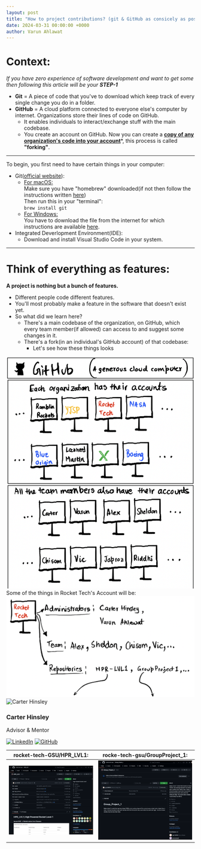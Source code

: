 ```yaml
---
layout: post
title: "How to project contributions? (git & GitHub as consicely as possible)"
date: 2024-03-31 00:00:00 +0000
author: Varun Ahlawat
---
```

<link rel="stylesheet" href="../assets/styles.css">

# Context:<br>
<i>If you have zero experience of software development and want to get some then following this article will be your <b>STEP-1</b></i>
- **Git** = A piece of code that you've to download which keep track of every single change you do in a folder.
- **GitHub** = A cloud platform connected to everyone else's computer by internet. Organizations store their lines of code on GitHub. <br> 
  - It enables individuals to interact/exchange stuff with the main codebase. 
  - You create an account on GitHub. Now you can create a <b><u>copy of any organization's code into your account</u></b>*, this process is called **"forking"**.
<hr>
To begin, you first need to have certain things in your computer:

- Git([official website](https://git-scm.com/book/en/v2/Getting-Started-Installing-Git)):
  - <u>For macOS:</u><br>
  Make sure you have "homebrew" downloaded(if not then follow the instructions written [here](https://brew.sh/))<br>
  Then run this in your "terminal":<br>`brew install git`
  - <u>For Windows:</u><br>
  You have to download the file from the internet for which instructions are available [here](https://git-scm.com/download/win).
- Integrated Deverlopment Environment(IDE):
  - Download and install Visual Studio Code in your system.
<hr>


# Think of everything as features:
**A project is nothing but a bunch of features.**
- Different people code different features.
- You'll most probably make a feature in the software that doesn't exist yet.
- So what did we learn here?
  - There's a main codebase of the organization, on GitHub, which every team member(if allowed) can access to and suggest some changes in it.
  - There's a fork(in an individual's GitHub account) of that codebase:
    - Let's see how these things looks

<!-- 
<div style="display:flex;">
  <img src="../assets/pages/git/image.png" alt="Image 1" style="margin-right:10px;">
  <img src="../assets/pages/git/image copy.png" alt="Image 2">
</div> -->

<div>
  <img class="limit" src="../assets/pages/git/image copy 2.png" style="margin-right:10px;"><br>
</div>
Some of the things in Rocket Tech's Account will be:<br>
<div>
  <img class ="limit" src="../assets/pages/git/image copy 3.png" style="margin-right:10px;">
</div>

<div class="team-member">
        <img class="headshot" src="/assets/pages/about/Carter Hinsley.jpg" alt="Carter Hinsley">
        <h3>Carter Hinsley</h3>
        <p>Advisor &amp; Mentor</p>
        <a href="https://www.linkedin.com/in/carter-hinsley-68a49216a/" target="_blank"><img class="social" src="/assets/pages/about/LinkedIn icon.png" alt="LinkedIn"></a>
        <a href="https://github.com/hinsley" target="_blank"><img class="social" src="/assets/pages/about/GitHub icon.png" alt="GitHub"></a>
</div>
  
| rocket-tech-GSU/HPR_LVL1:      | rocke-tech-gsu/GroupProject_1: |
| ----------- | ----------- |
| <img src="../assets/pages/git/image.png" alt="Image 1" style="margin-right:10px;"> | <img src="../assets/pages/git/image copy.png" alt="Image 2"> |

